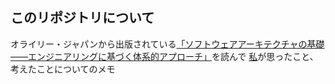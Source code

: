 ## このリポジトリについて
オライリー・ジャパンから出版されている[「ソフトウェアアーキテクチャの基礎――エンジニアリングに基づく体系的アプローチ」](https://www.oreilly.co.jp/books/9784873119823/)を読んで
[私](https://github.com/Nabe847)が思ったこと、考えたことについてのメモ

